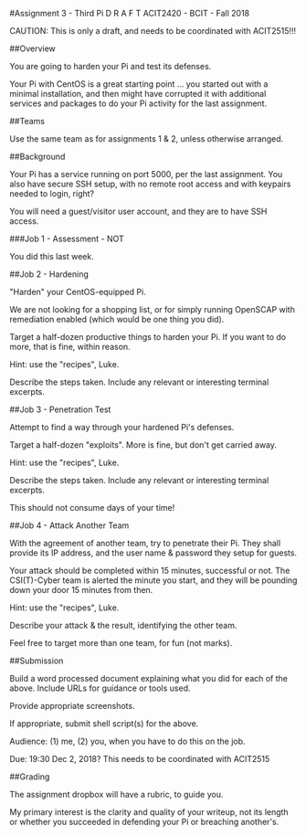#Assignment 3 - Third Pi  D R A F T
ACIT2420 - BCIT - Fall 2018

CAUTION: This is only a draft, and needs to be coordinated
with ACIT2515!!!

##Overview

You are going to harden your Pi and test its defenses.

Your Pi with CentOS is a great starting point ... you started out
with a minimal installation, and then might have corrupted it with additional
services and packages to do your Pi activity for the last
assignment.

##Teams

Use the same team as for assignments 1 & 2, unless otherwise arranged.

##Background

Your Pi has a service running on port 5000, per the last assignment.
You also have secure SSH setup, with no remote root access
and with keypairs needed to login, right?

You will need a guest/visitor user account, and they are to have SSH access.


###Job 1 - Assessment - NOT

You did this last week.

##Job 2 - Hardening

"Harden" your CentOS-equipped Pi.

We are not looking for a shopping list, or for simply running
OpenSCAP with remediation enabled (which would be one thing you did).

Target a half-dozen productive things to harden your Pi.
If you want to do more, that is fine, within reason.

Hint: use the "recipes", Luke.

Describe the steps taken. Include any relevant or interesting terminal excerpts.

##Job 3 - Penetration Test

Attempt to find a way through your hardened Pi's defenses. 

Target a half-dozen "exploits". More is fine, but don't get carried away.

Hint: use the "recipes", Luke.

Describe the steps taken. Include any relevant or interesting terminal excerpts.

This should not consume days of your time!

##Job 4 - Attack Another Team

With the agreement of another team, try to penetrate their Pi.
They shall provide its IP address, and the user name & password
they setup for guests.

Your attack should be completed within 15 minutes, successful or not.
The CSI(T)-Cyber team is alerted the minute you start, and they will
be pounding down your door 15 minutes from then.

Hint: use the "recipes", Luke.

Describe your attack & the result, identifying the other team.

Feel free to target more than one team, for fun (not marks).

##Submission

Build a word processed document explaining what you did
for each of the above. Include URLs for guidance or tools used.

Provide appropriate screenshots.

If appropriate, submit shell script(s) for the above.

Audience: (1) me, (2) you, when you have to do this on the job.

Due: 19:30 Dec 2, 2018? This needs to be coordinated with ACIT2515

##Grading

The assignment dropbox will have a rubric, to guide you.

My primary interest is the clarity and quality of your writeup, not its
length or whether you succeeded in defending your Pi or breaching another's.

